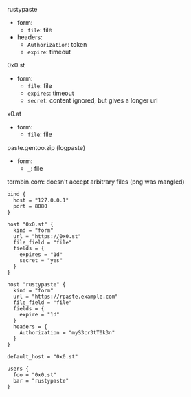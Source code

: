 rustypaste

- form:
    - `file`: file
- headers:
    - `Authorization`: token
    - `expire`: timeout

0x0.st

- form:
    - `file`: file
    - `expires`: timeout
    - `secret`: content ignored, but gives a longer url

x0.at

- form:
    - `file`: file

paste.gentoo.zip (logpaste)

- form:
    - `_`: file

termbin.com: doesn't accept arbitrary files (png was mangled)

```hcl
bind {
  host = "127.0.0.1"
  port = 8080
}

host "0x0.st" {
  kind = "form"
  url = "https://0x0.st"
  file_field = "file"
  fields = {
    expires = "1d"
    secret = "yes"
  }
}

host "rustypaste" {
  kind = "form"
  url = "https://rpaste.example.com"
  file_field = "file"
  fields = {
    expire = "1d"
  }
  headers = {
    Authorization = "myS3cr3tT0k3n"
  }
}

default_host = "0x0.st"

users {
  foo = "0x0.st"
  bar = "rustypaste"
}
```
